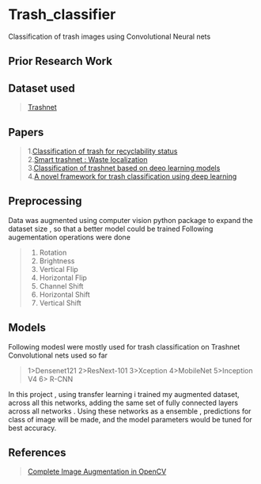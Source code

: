 # Trash_classifier
Classification of trash images using Convolutional Neural nets


## Prior Research Work
## Dataset used
> [Trashnet](https://github.com/garythung/trashnet)
## Papers

> 1.[Classification of trash for recyclability status](http://cs229.stanford.edu/proj2016/report/ThungYang-ClassificationOfTrashForRecyclabilityStatus-report.pdf)<br>
> 2.[Smart trashnet : Waste localization](http://cs229.stanford.edu/proj2017/final-reports/5226723.pdf)<br>
> 3.[Classification of trashnet based on deeo learning models](https://ieeexplore.ieee.org/document/8622212)<br>
> 4.[A novel framework for trash classification using deep learning](https://ieeexplore.ieee.org/document/8930948)<br>

## Preprocessing
Data was augmented using computer vision python package to expand the dataset size , so that a better model could be trained
Following augementation operations were done
> 1. Rotation
> 2. Brightness
> 3. Vertical Flip
> 4. Horizontal Flip
> 5. Channel Shift
> 6. Horizontal Shift
> 7. Vertical Shift

## Models
Following modesl were mostly used for trash classification on Trashnet
Convolutional nets used so far
> 1>Densenet121
> 2>ResNext-101
> 3>Xception
> 4>MobileNet
> 5>Inception V4
> 6> R-CNN

In this project , using transfer learning i trained my augmented dataset, across all this networks, adding the same set of fully connected layers across all networks .
Using these networks as a ensemble , predictions for class of image will be made, and the model parameters would be tuned for best accuracy.


## References
> [Complete Image Augmentation in OpenCV](https://towardsdatascience.com/complete-image-augmentation-in-opencv-31a6b02694f5)
